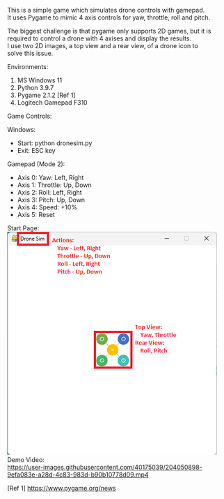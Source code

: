This is a simple game which simulates drone controls with gamepad.  
It uses Pygame to mimic 4 axis controls for yaw, throttle, roll and pitch.  

The biggest challenge is that pygame only supports 2D games, but it is  
required to control a drone with 4 axises and display the results.  
I use two 2D images, a top view and a rear view, of a drone icon to  
solve this issue.   

Environments:  
1. MS Windows 11  
2. Python 3.9.7  
3. Pygame 2.1.2 [Ref 1]  
4. Logitech Gamepad F310  

Game Controls:

Windows:
- Start: python dronesim.py
- Exit: ESC key

Gamepad (Mode 2):  
- Axis 0: Yaw: Left, Right  
- Axis 1: Throttle: Up, Down  
- Axis 2: Roll: Left, Right  
- Axis 3: Pitch: Up, Down  
- Axis 4: Speed: +10%  
- Axis 5: Reset

Start Page:  
![Start Page](demo.png)  
Demo Video:  
https://user-images.githubusercontent.com/40175039/204050898-9efa083e-a28d-4c83-983d-b90b10778d09.mp4  

[Ref 1] https://www.pygame.org/news  

